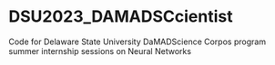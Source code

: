 # DSU2023_DAMADSCcientist

Code for Delaware State University DaMADScience Corpos program summer internship sessions on Neural Networks
